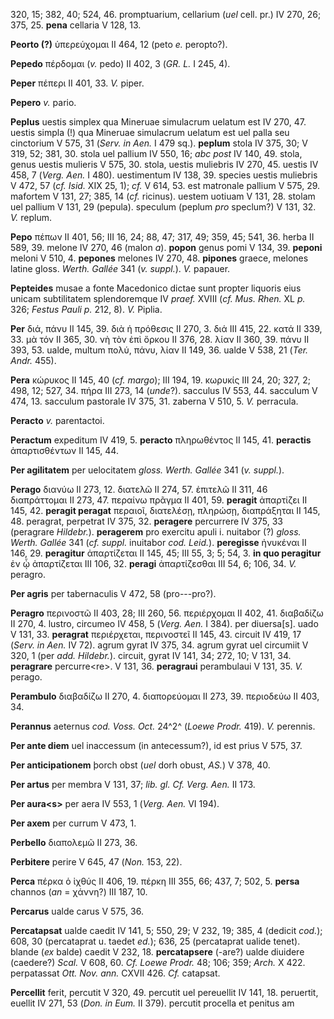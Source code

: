320, 15; 382, 40; 524, 46. promptuarium, cellarium (*uel* cell. pr.) IV
270, 26; 375, 25. **pena** cellaria V 128, 13.

**Peorto (?)** ὑπερεύχομαι II 464, 12 (peto *e.* peropto?).

**Pepedo** πέρδομαι (*v.* pedo) II 402, 3 (*GR. L.* I 245, 4).

**Peper** πέπερι II 401, 33. *V.* piper.

**Pepero** *v.* pario.

**Peplus** uestis simplex qua Mineruae simulacrum uelatum est IV 270,
47. uestis simpla (!) qua Mineruae simulacrum uelatum est uel palla seu
cinctorium V 575, 31 (*Serv. in Aen.* I 479 sq.). **peplum** stola IV
375, 30; V 319, 52; 381, 30. stola uel pallium IV 550, 16; *abc post* IV
140, 49. stola, genus uestis mulieris V 575, 30. stola, uestis muliebris
IV 270, 45. uestis IV 458, 7 (*Verg. Aen.* I 480). uestimentum IV 138,
39. species uestis muliebris V 472, 57 (*cf. Isid.* XIX 25, 1); *cf.* V
614, 53. est matronale pallium V 575, 29. mafortem V 131, 27; 385, 14
(*cf.* ricinus). uestem uotiuam V 131, 28. stolam uel pallium V 131, 29
(pepula). speculum (peplum *pro* speclum?) V 131, 32. *V.* replum.

**Pepo** πέπων II 401, 56; III 16, 24; 88, 47; 317, 49; 359, 45; 541,
36. herba II 589, 39. melone IV 270, 46 (malon *a*). **popon** genus
pomi V 134, 39. **peponi** meloni V 510, 4. **pepones** melones IV 270,
48. **pipones** graece, melones latine gloss. *Werth. Gallée* 341 (*v.
suppl.*). *V.* papauer.

**Pepteides** musae a fonte Macedonico dictae sunt propter liquoris eius
unicam subtilitatem splendoremque IV *praef.* XVIII (*cf. Mus. Rhen.* XL
*p.* 326; *Festus Pauli p.* 212, 8). *V.* Piplia.

**Per** διά, πάνυ II 145, 39. διὰ ἡ πρόθεσις II 270, 3. διά III 415, 22.
κατά II 339, 33. μὰ τόν II 365, 30. νὴ τὸν ἐπὶ ὅρκου II 376, 28. λίαν II
360, 39. πάνυ II 393, 53. ualde, multum πολύ, πάνυ, λίαν II 149, 36.
ualde V 538, 21 (*Ter. Andr.* 455).

**Pera** κώρυκος II 145, 40 (*cf. margo*); III 194, 19. κωρυκίς III
24, 20; 327, 2; 498, 12; 527, 34. πήρα III 273, 14 (*unde*?). sacculus IV
553, 44. sacculum V 474, 13. sacculum pastorale IV 375, 31. zaberna V
510, 5. *V.* perracula.

**Peracto** *v.* parentactoi.

**Peractum** expeditum IV 419, 5. **peracto** πληρωθέντος II 145, 41.
**peractis** ἀπαρτισθέντων II 145, 44.

**Per agilitatem** per uelocitatem *gloss. Werth. Gallée* 341 (*v.
suppl.*).

**Perago** διανύω II 273, 12. διατελῶ II 274, 57. ἐπιτελῶ II 311, 46
διαπράττομαι II 273, 47. περαίνω πρᾶγμα II 401, 59. **peragit**
ἀπαρτίζει II 145, 42. **peragit peragat** περαιοῖ, διατελέσῃ, πληρώσῃ,
διαπράξηται II 145, 48. peragrat, perpetrat IV 375, 32. **peragere**
percurrere IV 375, 33 (peragrare *Hildebr.*). **peragerem** pro
exercitu apuli i. nuitabor (?) *gloss. Werth. Gallée* 341 (*cf. suppl.*
inuitabor *cod. Leid.*). **peregisse** ἠνυκέναι II 146, 29.
**peragitur** ἀπαρτίζεται II 145, 45; III 55, 3; 5; 54, 3. **in quo
peragitur** ἐν ᾧ ἀπαρτίζεται III 106, 32. **peragi** ἀπαρτίζεσθαι III
54, 6; 106, 34. *V.* peragro.

**Per agris** per tabernaculis V 472, 58 (pro---pro?).

**Peragro** περινοστῶ II 403, 28; III 260, 56. περιέρχομαι II 402, 41.
διαβαδίζω II 270, 4. lustro, circumeo IV 458, 5 (*Verg. Aen.* I 384).
per diuersa\[s\]. uado V 131, 33. **peragrat** περιέρχεται, περινοστεῖ
II 145, 43. circuit IV 419, 17 (*Serv. in Aen.* IV 72). agrum gyrat IV
375, 34. agrum gyrat uel circumiit V 320, 1 (per *add. Hildebr.*).
circuit, gyrat IV 141, 34; 272, 10; V 131, 34. **peragrare**
percurre\<re\>. V 131, 36. **peragraui** perambulaui V 131, 35. *V.*
perago.

**Perambulo** διαβαδίζω II 270, 4. διαπορεύομαι II 273, 39. περιοδεύω II
403, 34.

**Perannus** aeternus *cod. Voss. Oct.* 24^2^ (*Loewe Prodr.* 419). *V.*
perennis.

**Per ante diem** uel inaccessum (in antecessum?), id est prius V 575,
37.

**Per anticipationem** þorch obst (*uel* dorh obust, *AS.*) V 378, 40.

**Per artus** per membra V 131, 37; *lib. gl. Cf. Verg. Aen.* II 173.

**Per aura\<s\>** per aera IV 553, 1 (*Verg. Aen.* VI 194).

**Per axem** per currum V 473, 1.

**Perbello** διαπολεμῶ II 273, 36.

**Perbitere** perire V 645, 47 (*Non.* 153, 22).

**Perca** πέρκα ὁ ἰχθύς II 406, 19. πέρκη III 355, 66; 437, 7; 502, 5.
**persa** channos (*an* = χάννη?) III 187, 10.

**Percarus** ualde carus V 575, 36.

**Percatapsat** ualde caedit IV 141, 5; 550, 29; V 232, 19; 385, 4
(dedicit *cod.*); 608, 30 (percataprat u. taedet *ed.*); 636, 25
(percataprat ualide tenet). blande (*ex* balde) caedit V 232, 18.
**percatapsere** (-are?) ualde diuidere (caedere?) *Scal.* V 608, 60.
*Cf. Loewe Prodr.* 48; 106; 359; *Arch.* X 422. perpatassat *Ott. Nov.
ann.* CXVII 426. *Cf.* catapsat.

**Percellit** ferit, percutit V 320, 49. percutit uel pereuellit IV 141,
18. peruertit, euellit IV 271, 53 (*Don. in Eum.* II 379). percutit
procella et penitus am
